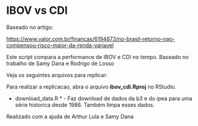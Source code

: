 # IBOV vs CDI

Baseado no artigo:

<https://www.valor.com.br/financas/6194673/no-brasil-retorno-nao-compensou-risco-maior-da-renda-variavel>

Este script compara a performance de IBOV e CDI no tempo. Baseado no trabalho de Samy Dana e Rodrigo de Losso

Veja os seguintes arquivos para replicar:

Para realizar a replicacao, abra o arquivo __ibov\_cdi.Rproj__ no RStudio.


* download\_data.R * - Faz download de dados da b3 e do ipea para uma série historica desde 1986. Também limpa esses dados.


Realizado com a ajuda de Arthur Lula e Samy Dana



